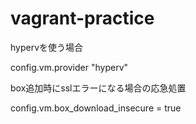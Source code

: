 # vagrant-practice


hypervを使う場合

  config.vm.provider "hyperv"
  
box追加時にsslエラーになる場合の応急処置

  config.vm.box_download_insecure = true
